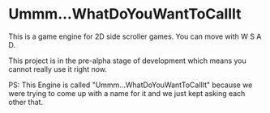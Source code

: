 # Ummm...WhatDoYouWantToCallIt
 
This is a game engine for 2D side scroller games.
You can move with W S A D.

This project is in the pre-alpha stage of development which means you cannot really use it right now.

PS: This Engine is called "Ummm...WhatDoYouWantToCallIt" because we were trying to come up with a name for it and we just kept asking each other that.
